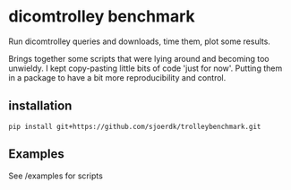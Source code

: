 # dicomtrolley benchmark

Run dicomtrolley queries and downloads, time them, plot some results.

Brings together some scripts that were lying around and becoming too unwieldy. I kept
copy-pasting little bits of code 'just for now'. Putting them in a package to have a bit more reproducibility and 
control. 


## installation
```
pip install git+https://github.com/sjoerdk/trolleybenchmark.git
```

## Examples
See /examples for scripts